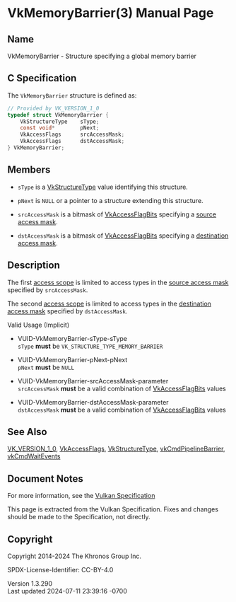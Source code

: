 # VkMemoryBarrier(3) Manual Page

## Name

VkMemoryBarrier - Structure specifying a global memory barrier



## <a href="#_c_specification" class="anchor"></a>C Specification

The `VkMemoryBarrier` structure is defined as:

``` c
// Provided by VK_VERSION_1_0
typedef struct VkMemoryBarrier {
    VkStructureType    sType;
    const void*        pNext;
    VkAccessFlags      srcAccessMask;
    VkAccessFlags      dstAccessMask;
} VkMemoryBarrier;
```

## <a href="#_members" class="anchor"></a>Members

- `sType` is a [VkStructureType](https://registry.khronos.org/vulkan/specs/1.3-extensions/man/html/VkStructureType.html) value identifying
  this structure.

- `pNext` is `NULL` or a pointer to a structure extending this
  structure.

- `srcAccessMask` is a bitmask of
  [VkAccessFlagBits](https://registry.khronos.org/vulkan/specs/1.3-extensions/man/html/VkAccessFlagBits.html) specifying a <a
  href="https://registry.khronos.org/vulkan/specs/1.3-extensions/html/vkspec.html#synchronization-access-masks"
  target="_blank" rel="noopener">source access mask</a>.

- `dstAccessMask` is a bitmask of
  [VkAccessFlagBits](https://registry.khronos.org/vulkan/specs/1.3-extensions/man/html/VkAccessFlagBits.html) specifying a <a
  href="https://registry.khronos.org/vulkan/specs/1.3-extensions/html/vkspec.html#synchronization-access-masks"
  target="_blank" rel="noopener">destination access mask</a>.

## <a href="#_description" class="anchor"></a>Description

The first <a
href="https://registry.khronos.org/vulkan/specs/1.3-extensions/html/vkspec.html#synchronization-dependencies-access-scopes"
target="_blank" rel="noopener">access scope</a> is limited to access
types in the <a
href="https://registry.khronos.org/vulkan/specs/1.3-extensions/html/vkspec.html#synchronization-access-masks"
target="_blank" rel="noopener">source access mask</a> specified by
`srcAccessMask`.

The second <a
href="https://registry.khronos.org/vulkan/specs/1.3-extensions/html/vkspec.html#synchronization-dependencies-access-scopes"
target="_blank" rel="noopener">access scope</a> is limited to access
types in the <a
href="https://registry.khronos.org/vulkan/specs/1.3-extensions/html/vkspec.html#synchronization-access-masks"
target="_blank" rel="noopener">destination access mask</a> specified by
`dstAccessMask`.

Valid Usage (Implicit)

- <a href="#VUID-VkMemoryBarrier-sType-sType"
  id="VUID-VkMemoryBarrier-sType-sType"></a>
  VUID-VkMemoryBarrier-sType-sType  
  `sType` **must** be `VK_STRUCTURE_TYPE_MEMORY_BARRIER`

- <a href="#VUID-VkMemoryBarrier-pNext-pNext"
  id="VUID-VkMemoryBarrier-pNext-pNext"></a>
  VUID-VkMemoryBarrier-pNext-pNext  
  `pNext` **must** be `NULL`

- <a href="#VUID-VkMemoryBarrier-srcAccessMask-parameter"
  id="VUID-VkMemoryBarrier-srcAccessMask-parameter"></a>
  VUID-VkMemoryBarrier-srcAccessMask-parameter  
  `srcAccessMask` **must** be a valid combination of
  [VkAccessFlagBits](https://registry.khronos.org/vulkan/specs/1.3-extensions/man/html/VkAccessFlagBits.html) values

- <a href="#VUID-VkMemoryBarrier-dstAccessMask-parameter"
  id="VUID-VkMemoryBarrier-dstAccessMask-parameter"></a>
  VUID-VkMemoryBarrier-dstAccessMask-parameter  
  `dstAccessMask` **must** be a valid combination of
  [VkAccessFlagBits](https://registry.khronos.org/vulkan/specs/1.3-extensions/man/html/VkAccessFlagBits.html) values

## <a href="#_see_also" class="anchor"></a>See Also

[VK_VERSION_1_0](https://registry.khronos.org/vulkan/specs/1.3-extensions/man/html/VK_VERSION_1_0.html),
[VkAccessFlags](https://registry.khronos.org/vulkan/specs/1.3-extensions/man/html/VkAccessFlags.html),
[VkStructureType](https://registry.khronos.org/vulkan/specs/1.3-extensions/man/html/VkStructureType.html),
[vkCmdPipelineBarrier](https://registry.khronos.org/vulkan/specs/1.3-extensions/man/html/vkCmdPipelineBarrier.html),
[vkCmdWaitEvents](https://registry.khronos.org/vulkan/specs/1.3-extensions/man/html/vkCmdWaitEvents.html)

## <a href="#_document_notes" class="anchor"></a>Document Notes

For more information, see the <a
href="https://registry.khronos.org/vulkan/specs/1.3-extensions/html/vkspec.html#VkMemoryBarrier"
target="_blank" rel="noopener">Vulkan Specification</a>

This page is extracted from the Vulkan Specification. Fixes and changes
should be made to the Specification, not directly.

## <a href="#_copyright" class="anchor"></a>Copyright

Copyright 2014-2024 The Khronos Group Inc.

SPDX-License-Identifier: CC-BY-4.0

Version 1.3.290  
Last updated 2024-07-11 23:39:16 -0700
